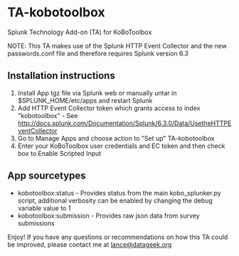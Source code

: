 # TA-kobotoolbox

Splunk Technology Add-on (TA) for KoBoToolbox

NOTE: This TA makes use of the Splunk HTTP Event Collector and the new passwords.conf file and therefore requires Splunk version 6.3

## Installation instructions

1. Install App tgz file via Splunk web or manually untar in $SPLUNK_HOME/etc/apps and restart Splunk
2. Add HTTP Event Collector token which grants access to index "kobotoolbox" - See http://docs.splunk.com/Documentation/Splunk/6.3.0/Data/UsetheHTTPEventCollector
3. Go to Manage Apps and choose action to "Set up" TA-kobotoolbox
4. Enter your KoBoToolbox user credentials and EC token and then check box to Enable Scripted Input

## App sourcetypes

* kobotoolbox:status - Provides status from the main kobo_splunker.py script, additional verbosity can be enabled by changing the debug variable value to 1
* kobotoolbox:submission - Provides raw json data from survey submissions

Enjoy! If you have any questions or recommendations on how this TA could be improved, please contact me at lance@datageek.org

